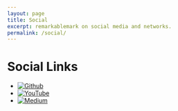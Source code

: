 ```yaml
---
layout: page
title: Social
excerpt: remarkablemark on social media and networks.
permalink: /social/
---
```


<style>
  #main img { height: 42px; }
  #main img:active, #main img:focus, #main img:hover { opacity: .7; }
</style>

# Social Links

- [![Github](https://github.githubassets.com/images/modules/logos_page/GitHub-Logo.png)](https://b.remarkabl.org/github)
- [![YouTube](https://www.youtube.com/about/static/svgs/icons/brand-resources/YouTube-logo-full_color_light.svg)](https://b.remarkabl.org/youtube)
- [![Medium](https://miro.medium.com/max/484/1*uLuWzCXfq2rt1t_TkuLB8A.png)](https://b.remarkabl.org/medium)
